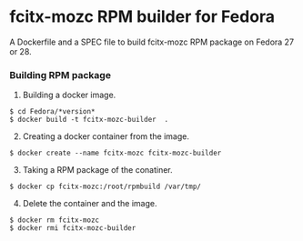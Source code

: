 # fcitx-mozc RPM builder for Fedora

A Dockerfile and a SPEC file to build fcitx-mozc RPM package on Fedora 27 or 28.

### Building RPM package
1. Building a docker image.
 
```
$ cd Fedora/*version* 
$ docker build -t fcitx-mozc-builder  .
```

2. Creating a docker container from the image.

```
$ docker create --name fcitx-mozc fcitx-mozc-builder
```

3. Taking a RPM package of the conatiner.

```
$ docker cp fcitx-mozc:/root/rpmbuild /var/tmp/
```

4. Delete the container and the image.

```
$ docker rm fcitx-mozc
$ docker rmi fcitx-mozc-builder
```


